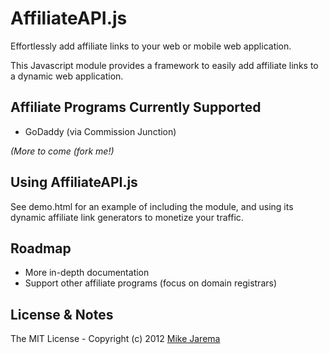 # AffiliateAPI.js

Effortlessly add affiliate links to your web or mobile web application.

This Javascript module provides a framework to easily add affiliate links to a
dynamic web application.


## Affiliate Programs Currently Supported

* GoDaddy (via Commission Junction)

*(More to come (fork me!)*


## Using AffiliateAPI.js

See demo.html for an example of including the module, and using its dynamic affiliate
link generators to monetize your traffic.


## Roadmap

* More in-depth documentation
* Support other affiliate programs (focus on domain registrars)


## License & Notes

The MIT License - Copyright (c) 2012 [Mike Jarema](http://mikejarema.com)
